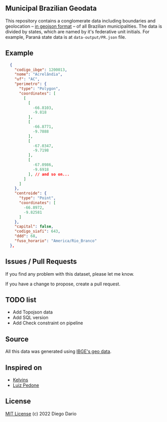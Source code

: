 ## Municipal Brazilian Geodata

This repository contains a conglomerate data including boundaries and geolocation – [in geojson format](https://geojson.org/) – of all Brazilian municipalities. The data is divided by states, which are named by it's federative unit initials. For example, Paraná state data is at `data-output/PR.json` file.

## Example
```json
  {
    "codigo_ibge": 1200013,
    "nome": "Acrelândia",
    "uf": "AC",
    "perimetro": {
      "type": "Polygon",
      "coordinates": [
        [
          [
            -66.8103,
            -9.818
          ],
          [
            -66.8771,
            -9.7888
          ],
          [
            -67.0347,
            -9.7198
          ],
          [
            -67.0986,
            -9.6918
          ], // and so on...
        ]
      ]
    },
    "centroide": {
      "type": "Point",
      "coordinates": [
        -66.8972,
        -9.82581
      ]
    },
    "capital": false,
    "codigo_siafi": 643,
    "ddd": 68,
    "fuso_horario": "America/Rio_Branco"
  },
```

## Issues / Pull Requests

If you find any problem with this dataset, please let me know.

If you have a change to propose, create a pull request. 

## TODO list

- Add Topojson data
- Add SQL version
- Add Check constraint on pipeline

## Source

All this data was generated using [IBGE's geo data](http://www.ibge.gov.br).

## Inspired on
- [Kelvins](https://github.com/kelvins/Municipios-Brasileiros)
- [Luiz Pedone](https://github.com/luizpedone/municipal-brazilian-geodata)

## License

[MIT License](LICENSE) (c) 2022 Diego Dario